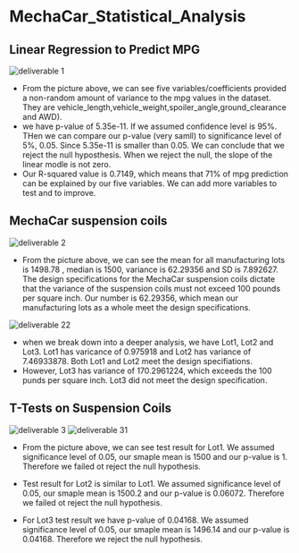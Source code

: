 # MechaCar_Statistical_Analysis

## Linear Regression to Predict MPG
![deliverable 1](https://user-images.githubusercontent.com/92561493/153803821-c8f49417-e2c9-4f97-8a1c-d0ade55de2ef.PNG)
- From the picture above, we can see five variables/coefficients provided a non-random amount of variance to the mpg values in the dataset. They are vehicle_length,vehicle_weight,spoiler_angle,ground_clearance and AWD).
- we have p-value of 5.35e-11. If we assumed confidence level is 95%. THen we can compare our p-value (very samll) to significance level of 5%, 0.05. Since 5.35e-11 is smaller than 0.05. We can conclude that we reject the null hyposthesis. When we reject the null, the slope of the linear modle is not zero.
- Our R-squared value is 0.7149, which means that 71% of mpg prediction can be explained by our five variables. We can add more variables to test and to improve.

## MechaCar suspension coils 
![deliverable 2](https://user-images.githubusercontent.com/92561493/153806794-1980574f-e459-4607-96a5-4c61136929f8.PNG)
- From the picture above, we can see the mean for all manufacturing lots is 1498.78 , median is 1500, variance is 62.29356 and SD is 7.892627. The design specifications for the MechaCar suspension coils dictate that the variance of the suspension coils must not exceed 100 pounds per square inch. Our number is 62.29356, which mean our manufacturing lots as a whole meet the design specifications.

![deliverable 22](https://user-images.githubusercontent.com/92561493/153807818-41439349-0bf2-4978-a6b2-f7375da13cd0.PNG)
- when we break down into a deeper analysis, we have Lot1, Lot2 and Lot3. Lot1 has varicance of 0.975918 and Lot2 has variance of 7.46933878. Both Lot1 and Lot2 meet the design specifiations. 
- However, Lot3 has variance of 170.2961224, which exceeds the 100 punds per square inch. Lot3 did not meet the design specification.

## T-Tests on Suspension Coils
![deliverable 3](https://user-images.githubusercontent.com/92561493/153808940-396305a1-28c6-4126-b7e1-ef35dc564d74.PNG)
![deliverable 31](https://user-images.githubusercontent.com/92561493/153808951-65061444-2de9-4558-93dd-6e756ad9d793.PNG)

- From the picture above, we can see test result for Lot1. We assumed significance level of 0.05, our smaple mean is 1500 and our p-value is 1. Therefore we failed ot reject the null hypothesis.

- Test result for Lot2 is similar to Lot1. We assumed significance level of 0.05, our smaple mean is 1500.2 and our p-value is 0.06072. Therefore we failed ot reject the null hypothesis.

- For Lot3 test result we have p-value of 0.04168. We assumed significance level of 0.05, our smaple mean is 1496.14 and our p-value is 0.04168. Therefore we reject the null hypothesis.


